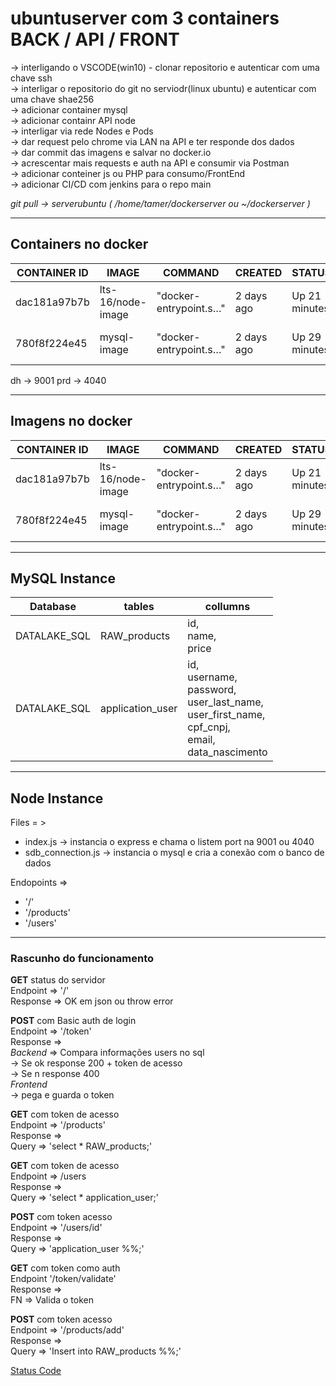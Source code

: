# ubuntuserver com 3 containers BACK / API / FRONT

-> interligando o VSCODE(win10) - clonar repositorio e autenticar com uma chave ssh <br> 
-> interligar o repositorio do git no serviodr(linux ubuntu) e autenticar com uma chave shae256 <br>
-> adicionar container mysql <br>
-> adicionar containr API node <br>
-> interligar via rede Nodes e Pods <br>
-> dar request pelo chrome via LAN na API e ter responde dos dados <br>
-> dar commit das imagens e salvar no docker.io <br>
-> acrescentar mais requests e auth na API e consumir via Postman <br>
-> adicionar conteiner js ou PHP para consumo/FrontEnd <br>
-> adicionar CI/CD com jenkins para o repo main <br>

*git pull -> serverubuntu ( /home/tamer/dockerserver ou ~/dockerserver )*

_____________

## Containers no docker

| CONTAINER ID | IMAGE | COMMAND | CREATED | STATUS | PORTS | NAMES |
|---|---|---|---|---|---|---|
|dac181a97b7b | lts-16/node-image | "docker-entrypoint.s…" | 2 days ago | Up 21 minutes | 0.0.0.0:4040->4040/tcp, 9001/tcp | node-prd |
|780f8f224e45 | mysql-image | "docker-entrypoint.s…" | 2 days ago | Up 29 minutes | 0.0.0.0:3306->3306/tcp, 33060/tcp | mysql-prd |

dh -> 9001
prd -> 4040
______

## Imagens no docker

| CONTAINER ID | IMAGE | COMMAND | CREATED | STATUS | PORTS | NAMES |
|---|---|---|---|---|---|---|
|dac181a97b7b | lts-16/node-image | "docker-entrypoint.s…" | 2 days ago | Up 21 minutes | 0.0.0.0:4040->4040/tcp, 9001/tcp | node-prd |
|780f8f224e45 | mysql-image | "docker-entrypoint.s…" | 2 days ago | Up 29 minutes | 0.0.0.0:3306->3306/tcp, 33060/tcp | mysql-prd |

______

## MySQL Instance

| Database | tables | collumns |
|--- |--- |--- |
| DATALAKE_SQL | RAW_products | id,<br>name,<br>price |
| DATALAKE_SQL | application_user | id,<br>username,<br>password,<br>user_last_name,<br>user_first_name,<br>cpf_cnpj,<br>email,<br>data_nascimento |

______

## Node Instance

Files = >

* index.js -> instancia o express e chama o listem port na 9001 ou 4040 <br>
* sdb_connection.js -> instancia o mysql e cria a conexão com o banco de dados <br>

Endopoints =>

* '/' <br>
* '/products' <br>
* '/users'
______

### Rascunho do funcionamento

__GET__ status do servidor<br>
    Endpoint => '/'<br>
    Response => OK em json ou throw error<br>

__POST__ com Basic auth de login<br>
    Endpoint =>  '/token'<br>
    Response =><br>
        *Backend* => Compara informações users no sql<br>
            -> Se ok  response 200 + token de acesso<br>
            -> Se n response 400<br>
        *Frontend*<br>
            -> pega e guarda o token<br>

__GET__ com token de acesso<br>
    Endpoint =>  '/products'<br>
    Response =><br>
        Query => 'select * RAW_products;'<br>

__GET__ com token de acesso<br>
    Endpoint =>  /users<br>
    Response =><br>
        Query =>  'select * application_user;'<br>

__POST__ com token acesso<br>
    Endpoint =>  '/users/id'<br>
    Response =><br>
        Query =>  'application_user %%;'<br>

__GET__ com token como auth<br>
    Endpoint '/token/validate'<br>
    Response =><br>
        FN  => Valida o token<br>

__POST__ com token acesso<br>
    Endpoint => '/products/add'<br>
    Response =><br>
        Query => 'Insert into RAW_products %%;' <br>

[Status Code](https://snyk.io/advisor/npm-package/http-status-codes#readme)